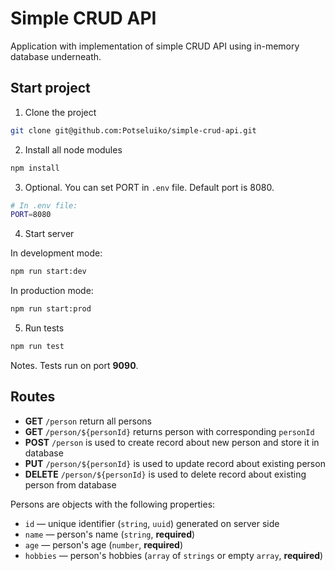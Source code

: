 # Simple CRUD API

Application with implementation of simple CRUD API using in-memory database underneath.

## Start project

1. Clone the project

```bash
git clone git@github.com:Potseluiko/simple-crud-api.git
```

2. Install all node modules

```bash
npm install
```

3. Optional. You can set PORT in `.env` file. Default port is 8080.

```bash
# In .env file:
PORT=8080
```

4. Start server

In development mode:

```bash
npm run start:dev
```

In production mode:

```bash
npm run start:prod
```

5. Run tests

```bash
npm run test
```

Notes. Tests run on port **9090**.

## Routes

- **GET** `/person` return all persons
- **GET** `/person/${personId}` returns person with corresponding `personId`
- **POST** `/person` is used to create record about new person and store it in database
- **PUT** `/person/${personId}` is used to update record about existing person
- **DELETE** `/person/${personId}` is used to delete record about existing person from database

Persons are objects with the following properties:

- `id` — unique identifier (`string`, `uuid`) generated on server side
- `name` — person's name (`string`, **required**)
- `age` — person's age (`number`, **required**)
- `hobbies` — person's hobbies (`array` of `strings` or empty `array`, **required**)
